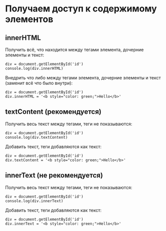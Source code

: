 # Получаем доступ к содержимому элементов

## innerHTML

Получить всё, что находится между тегами элемента, дочерние элементы и текст:

    div = document.getElementById('id')
    console.log(div.innerHTML)

Внедрить что либо между тегами элемента, дочерние элементы и текст (заменит всё что было внутри):

    div = document.getElementById('id')
    div.innerHTML = '<b style="color: green;">Hello</b>'

## textContent (рекомендуется)
Получить весь текст между тегами, теги не показываются:

    div = document.getElementById('id')
    console.log(div.textContent)

Добавить текст, теги добавляются как текст:

    div = document.getElementById('id')
    div.textContent = '<b style="color: green;">Hello</b>'

## innerText (не рекомендуется)
Получить весь текст между тегами, теги не показываются:

    div = document.getElementById('id')
    console.log(div.innerText)

Добавить текст, теги добавляются как текст:

    div = document.getElementById('id')
    div.innerText = '<b style="color: green;">Hello</b>'
